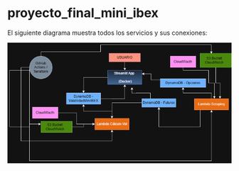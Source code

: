# proyecto_final_mini_ibex

El siguiente diagrama muestra todos los servicios y sus conexiones:

![Diagrama de arquitectura](assets/images/diagrama_ejercicio_AWS.png)